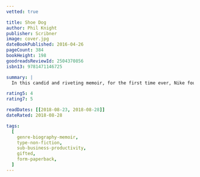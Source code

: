 ```yaml
---
vetted: true

title: Shoe Dog
author: Phil Knight
publisher: Scribner
image: cover.jpg
dateBookPublished: 2016-04-26
pageCount: 384
bookHeight: 198
goodreadsReviewId: 2504370856
isbn13: 9781471146725

summary: |
  In this candid and riveting memoir, for the first time ever, Nike founder and CEO Phil Knight shares the inside story of the company’s early days as an intrepid start-up and its evolution into one of the world’s most iconic, game-changing, and profitable brands.

rating5: 4
rating7: 5

readDates: [[2018-08-23, 2018-08-28]]
dateRated: 2018-08-28

tags:
  [
    genre-biography-memoir,
    type-non-fiction,
    sub-business-productivity,
    gifted,
    form-paperback,
  ]
---
```

